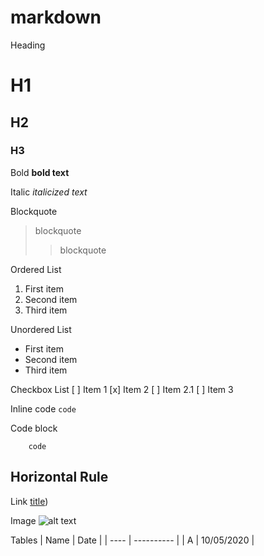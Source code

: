 # markdown

Heading
# H1
##  H2
###  H3

Bold
**bold text**

Italic
*italicized text*

Blockquote
> blockquote
>> blockquote

Ordered List
1. First item
2. Second item
3. Third item

Unordered List
- First item
- Second item
- Third item

Checkbox List
[ ] Item 1
[x] Item 2
 [ ] Item 2.1
[ ] Item 3

Inline code
`code`

Code block
```insert highlight here
	code
```
Horizontal Rule
---

Link
[title](https://www.example.com "Title"))

Image
![alt text](image.jpg)

Tables
| Name | Date       | 
| ---- | ---------- |
| A    | 10/05/2020 | 
